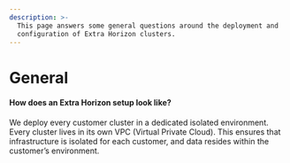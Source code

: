 ```yaml
---
description: >-
  This page answers some general questions around the deployment and
  configuration of Extra Horizon clusters.
---
```


# General

#### How does an Extra Horizon setup look like?

We deploy every customer cluster in a dedicated isolated environment. Every cluster lives in its own VPC (Virtual Private Cloud). This ensures that infrastructure is isolated for each customer, and data resides within the customer’s environment.
